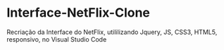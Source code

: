 # Interface-NetFlix-Clone
Recriação da Interface do NetFlix, utililizando Jquery, JS, CSS3, HTML5, responsivo, no Visual Studio Code
